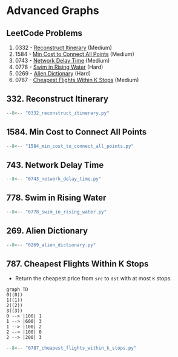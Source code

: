 # Advanced Graphs

## LeetCode Problems

1. 0332 - [Reconstruct Itinerary](https://leetcode.com/problems/reconstruct-itinerary/) (Medium)
2. 1584 - [Min Cost to Connect All Points](https://leetcode.com/problems/min-cost-to-connect-all-points/) (Medium)
3. 0743 - [Network Delay Time](https://leetcode.com/problems/network-delay-time/) (Medium)
4. 0778 - [Swim in Rising Water](https://leetcode.com/problems/swim-in-rising-water/) (Hard)
5. 0269 - [Alien Dictionary](https://leetcode.com/problems/alien-dictionary/) (Hard)
6. 0787 - [Cheapest Flights Within K Stops](https://leetcode.com/problems/cheapest-flights-within-k-stops/) (Medium)

## 332. Reconstruct Itinerary

```python
--8<-- "0332_reconstruct_itinerary.py"
```

## 1584. Min Cost to Connect All Points

```python
--8<-- "1584_min_cost_to_connect_all_points.py"
```

## 743. Network Delay Time

```python
--8<-- "0743_network_delay_time.py"
```

## 778. Swim in Rising Water

```python
--8<-- "0778_swim_in_rising_water.py"
```

## 269. Alien Dictionary

```python
--8<-- "0269_alien_dictionary.py"
```

## 787. Cheapest Flights Within K Stops

- Return the cheapest price from `src` to `dst` with at most `K` stops.

```mermaid
graph TD
0((0))
1((1))
2((2))
3((3))
0 --> |100| 1
1 --> |600| 3
1 --> |100| 2
2 --> |100| 0
2 --> |200| 3
```

```python
--8<-- "0787_cheapest_flights_within_k_stops.py"
```
